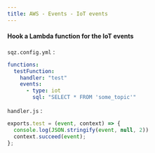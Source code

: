 ```yaml
---
title: AWS - Events - IoT events
---
```


#### Hook a Lambda function for the IoT events

`sqz.config.yml` :

```yaml
functions:
  testFunction:
    handler: "test"
    events:
      - type: iot
        sql: "SELECT * FROM 'some_topic'"
```

`handler.js` :

```js
exports.test = (event, context) => {
  console.log(JSON.stringify(event, null, 2))
  context.succeed(event);
};
```
